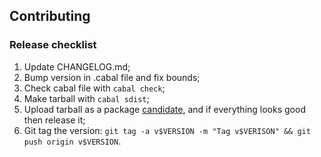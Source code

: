 ## Contributing

### Release checklist

  1. Update CHANGELOG.md;
  2. Bump version in .cabal file and fix bounds;
  3. Check cabal file with `cabal check`;
  4. Make tarball with `cabal sdist`;
  5. Upload tarball as a
     package
     [candidate](https://hackage.haskell.org/packages/candidates/upload), and if
     everything looks good then release it;
  6. Git tag the version: `git tag -a v$VERSION -m "Tag v$VERISON" && git push
     origin v$VERSION`.
